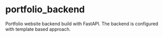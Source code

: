 # portfolio_backend
Portfolio website backend build with FastAPI. The backend is configured with template based approach.
